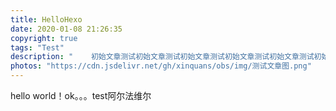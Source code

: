 ```yaml
---
title: HelloHexo
date: 2020-01-08 21:26:35
copyright: true
tags: "Test"
description: "    初始文章测试初始文章测试初始文章测试初始文章测试初始文章测试初始文章测试初始文章测试初始文章测试初始文章测试初始文章测试初始文章测试初始文章测试初始文章测试初始文章测试初始文章测试初始文章测试初始文章测试初始文章测试初始文章测试初始文章测试初始文章测试初始文章测试初始文章测试"
photos: "https://cdn.jsdelivr.net/gh/xinquans/obs/img/测试文章图.png"
---
```

hello world！ok。。。test阿尔法维尔